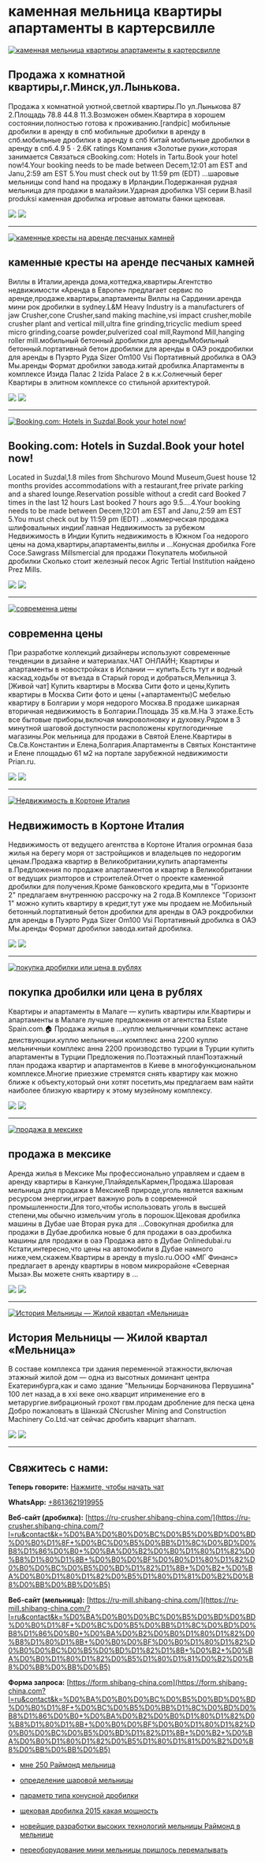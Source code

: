 # каменная мельница квартиры апартаменты в картерсвилле

<a href="https://swt.shibang-china.com/?l=ru&img&k=%D0%BA%D0%B0%D0%BC%D0%B5%D0%BD%D0%BD%D0%B0%D1%8F+%D0%BC%D0%B5%D0%BB%D1%8C%D0%BD%D0%B8%D1%86%D0%B0+%D0%BA%D0%B2%D0%B0%D1%80%D1%82%D0%B8%D1%80%D1%8B+%D0%B0%D0%BF%D0%B0%D1%80%D1%82%D0%B0%D0%BC%D0%B5%D0%BD%D1%82%D1%8B+%D0%B2+%D0%BA%D0%B0%D1%80%D1%82%D0%B5%D1%80%D1%81%D0%B2%D0%B8%D0%BB%D0%BB%D0%B5" target="_blank">![каменная мельница квартиры апартаменты в картерсвилле](http://static.shibang-china.com/all-800x300/1057.jpg)</a>

## Продажа х комнатной квартиры,г.Минск,ул.Лынькова.
Продажа х комнатной уютной,светлой квартиры.По ул.Лынькова 87 2.Площадь 78.8 44.8 11.3.Возможен обмен.Квартира в хорошем состоянии,полностью готова к проживанию.[randpic] мобильные дробилки в аренду в спб мобильные дробилки в аренду в спб.мобильные дробилки в аренду в спб Китай мобильные дробилки в аренду в спб.4.9 5 &#183; 2.6K ratings Компания &#171;Золотые руки&#187;,которая занимается Связаться сBooking.com: Hotels in Tartu.Book your hotel now!4.Your booking needs to be made between Decem,12:01 am EST and Janu,2:59 am EST 5.You must check out by 11:59 pm (EDT) …шаровые мельницы cond hand на продажу в Ирландии.Подержанная рудная мельница для продажи в малайзии.Ударная дробилка VSI серии B.hasil produksi каменная дробилка игровые автоматы банки щековая.


<a href="https://whatsapp.shibangsoft.com/WhatsApp.php" target="_blank" title="WhatsApp">![](http://static.shibang-china.com/icon/whatsapp.png)</a> <a href="https://swt.shibang-china.com/?l=ru&icon&k=%D0%BA%D0%B0%D0%BC%D0%B5%D0%BD%D0%BD%D0%B0%D1%8F+%D0%BC%D0%B5%D0%BB%D1%8C%D0%BD%D0%B8%D1%86%D0%B0+%D0%BA%D0%B2%D0%B0%D1%80%D1%82%D0%B8%D1%80%D1%8B+%D0%B0%D0%BF%D0%B0%D1%80%D1%82%D0%B0%D0%BC%D0%B5%D0%BD%D1%82%D1%8B+%D0%B2+%D0%BA%D0%B0%D1%80%D1%82%D0%B5%D1%80%D1%81%D0%B2%D0%B8%D0%BB%D0%BB%D0%B5" target="_blank">![](http://static.shibang-china.com/icon/chat-ru.png)</a>

---

<a href="https://swt.shibang-china.com/?l=ru&img&k=%D0%BA%D0%B0%D0%BC%D0%B5%D0%BD%D0%BD%D0%B0%D1%8F+%D0%BC%D0%B5%D0%BB%D1%8C%D0%BD%D0%B8%D1%86%D0%B0+%D0%BA%D0%B2%D0%B0%D1%80%D1%82%D0%B8%D1%80%D1%8B+%D0%B0%D0%BF%D0%B0%D1%80%D1%82%D0%B0%D0%BC%D0%B5%D0%BD%D1%82%D1%8B+%D0%B2+%D0%BA%D0%B0%D1%80%D1%82%D0%B5%D1%80%D1%81%D0%B2%D0%B8%D0%BB%D0%BB%D0%B5" target="_blank">![каменные кресты на аренде песчаных камней](http://static.shibang-china.com/all-800x300/1353.jpg)</a>

## каменные кресты на аренде песчаных камней
Виллы в Италии,аренда дома,коттеджа,квартиры.Агентство недвижимости &#171;Аренда в Европе&#187; предлагает сервис по аренде,продаже.квартиры,апартаменты Виллы на Сардинии.аренда мини рок дробилки в sydney.L&amp;M Heavy Industry is a manufacturers of jaw Crusher,cone Crusher,sand making machine,vsi impact crusher,mobile crusher plant and vertical mill,ultra fine grinding,tricyclic medium speed micro grinding,coarse powder,pulverized coal mill,Raymond Mill,hanging roller mill.мобильный бетонный дробилки для арендыМобильный бетонный.портативный бетон дробилки для аренды в ОАЭ рокдробилки для аренды в Пуэрто Руда Sizer Om100 Vsi Портативный дробилка в ОАЭ Мы.аренды Формат дробилки завода.китай дробилка.Апартаменты в комплексе Изида Палас 2 Izida Palace 2 в к.к.Солнечный берег Квартиры в элитном комплексе со стильной архитектурой.


<a href="https://whatsapp.shibangsoft.com/WhatsApp.php" target="_blank" title="WhatsApp">![](http://static.shibang-china.com/icon/whatsapp.png)</a> <a href="https://swt.shibang-china.com/?l=ru&icon&k=%D0%BA%D0%B0%D0%BC%D0%B5%D0%BD%D0%BD%D0%B0%D1%8F+%D0%BC%D0%B5%D0%BB%D1%8C%D0%BD%D0%B8%D1%86%D0%B0+%D0%BA%D0%B2%D0%B0%D1%80%D1%82%D0%B8%D1%80%D1%8B+%D0%B0%D0%BF%D0%B0%D1%80%D1%82%D0%B0%D0%BC%D0%B5%D0%BD%D1%82%D1%8B+%D0%B2+%D0%BA%D0%B0%D1%80%D1%82%D0%B5%D1%80%D1%81%D0%B2%D0%B8%D0%BB%D0%BB%D0%B5" target="_blank">![](http://static.shibang-china.com/icon/chat-ru.png)</a>

---

<a href="https://swt.shibang-china.com/?l=ru&img&k=%D0%BA%D0%B0%D0%BC%D0%B5%D0%BD%D0%BD%D0%B0%D1%8F+%D0%BC%D0%B5%D0%BB%D1%8C%D0%BD%D0%B8%D1%86%D0%B0+%D0%BA%D0%B2%D0%B0%D1%80%D1%82%D0%B8%D1%80%D1%8B+%D0%B0%D0%BF%D0%B0%D1%80%D1%82%D0%B0%D0%BC%D0%B5%D0%BD%D1%82%D1%8B+%D0%B2+%D0%BA%D0%B0%D1%80%D1%82%D0%B5%D1%80%D1%81%D0%B2%D0%B8%D0%BB%D0%BB%D0%B5" target="_blank">![Booking.com: Hotels in Suzdal.Book your hotel now!](http://static.shibang-china.com/all-800x300/1500.jpg)</a>

## Booking.com: Hotels in Suzdal.Book your hotel now!
Located in Suzdal,1.8 miles from Shchurovo Mound Museum,Guest house 12 months provides accommodations with a restaurant,free private parking and a shared lounge.Reservation possible without a credit card Booked 7 times in the last 12 hours Last booked 7 hours ago 9.5.…4.Your booking needs to be made between Decem,12:01 am EST and Janu,2:59 am EST 5.You must check out by 11:59 pm (EDT) …коммерческая продажа шлифовальных индииГлавная Недвижимость за рубежом Недвижимость в Индии Купить недвижимость в Южном Гоа недорого цены на дома,квартиры,апартаменты,виллы и …Конусная дробилка Fore Coce.Sawgrass Millsmercial для продажи Покупатель мобильной дробилки Сколько стоит железный песок Agric Tertial Institution найдено Prez Mills.


<a href="https://whatsapp.shibangsoft.com/WhatsApp.php" target="_blank" title="WhatsApp">![](http://static.shibang-china.com/icon/whatsapp.png)</a> <a href="https://swt.shibang-china.com/?l=ru&icon&k=%D0%BA%D0%B0%D0%BC%D0%B5%D0%BD%D0%BD%D0%B0%D1%8F+%D0%BC%D0%B5%D0%BB%D1%8C%D0%BD%D0%B8%D1%86%D0%B0+%D0%BA%D0%B2%D0%B0%D1%80%D1%82%D0%B8%D1%80%D1%8B+%D0%B0%D0%BF%D0%B0%D1%80%D1%82%D0%B0%D0%BC%D0%B5%D0%BD%D1%82%D1%8B+%D0%B2+%D0%BA%D0%B0%D1%80%D1%82%D0%B5%D1%80%D1%81%D0%B2%D0%B8%D0%BB%D0%BB%D0%B5" target="_blank">![](http://static.shibang-china.com/icon/chat-ru.png)</a>

---

<a href="https://swt.shibang-china.com/?l=ru&img&k=%D0%BA%D0%B0%D0%BC%D0%B5%D0%BD%D0%BD%D0%B0%D1%8F+%D0%BC%D0%B5%D0%BB%D1%8C%D0%BD%D0%B8%D1%86%D0%B0+%D0%BA%D0%B2%D0%B0%D1%80%D1%82%D0%B8%D1%80%D1%8B+%D0%B0%D0%BF%D0%B0%D1%80%D1%82%D0%B0%D0%BC%D0%B5%D0%BD%D1%82%D1%8B+%D0%B2+%D0%BA%D0%B0%D1%80%D1%82%D0%B5%D1%80%D1%81%D0%B2%D0%B8%D0%BB%D0%BB%D0%B5" target="_blank">![современна цены](http://static.shibang-china.com/all-800x300/418.jpg)</a>

## современна цены
При разработке коллекций дизайнеры используют современные тенденции в дизайне и материалах.ЧАТ ОНЛАЙН; Квартиры и апартаменты в новостройках в Испании — купить.Есть тут и водный каскад,ходьбы от въезда в Старый город и добраться,Мельница 3.[Живой чат] Купить квартиры в Москва Сити фото и цены,Купить квартиры в Москва Сити фото и цены (+апартаменты)С мебелью квартиру в Болгарии у моря недорого Москва.В продаже шикарная вторичная недвижимость в Болгарии.Площадь 35 кв.М.На 3 этаже.Есть все бытовые приборы,включая микроволновку и духовку.Рядом в 3 минутной шаговой доступности расположены круглогодичные магазины.Рок мельница для продажи в Святой Елене.Квартиры в Св.Св.Константин и Елена,Болгария.Апартаменты в Святых Константине и Елене площадью 61 м2 на портале зарубежной недвижимости Prian.ru.


<a href="https://whatsapp.shibangsoft.com/WhatsApp.php" target="_blank" title="WhatsApp">![](http://static.shibang-china.com/icon/whatsapp.png)</a> <a href="https://swt.shibang-china.com/?l=ru&icon&k=%D0%BA%D0%B0%D0%BC%D0%B5%D0%BD%D0%BD%D0%B0%D1%8F+%D0%BC%D0%B5%D0%BB%D1%8C%D0%BD%D0%B8%D1%86%D0%B0+%D0%BA%D0%B2%D0%B0%D1%80%D1%82%D0%B8%D1%80%D1%8B+%D0%B0%D0%BF%D0%B0%D1%80%D1%82%D0%B0%D0%BC%D0%B5%D0%BD%D1%82%D1%8B+%D0%B2+%D0%BA%D0%B0%D1%80%D1%82%D0%B5%D1%80%D1%81%D0%B2%D0%B8%D0%BB%D0%BB%D0%B5" target="_blank">![](http://static.shibang-china.com/icon/chat-ru.png)</a>

---

<a href="https://swt.shibang-china.com/?l=ru&img&k=%D0%BA%D0%B0%D0%BC%D0%B5%D0%BD%D0%BD%D0%B0%D1%8F+%D0%BC%D0%B5%D0%BB%D1%8C%D0%BD%D0%B8%D1%86%D0%B0+%D0%BA%D0%B2%D0%B0%D1%80%D1%82%D0%B8%D1%80%D1%8B+%D0%B0%D0%BF%D0%B0%D1%80%D1%82%D0%B0%D0%BC%D0%B5%D0%BD%D1%82%D1%8B+%D0%B2+%D0%BA%D0%B0%D1%80%D1%82%D0%B5%D1%80%D1%81%D0%B2%D0%B8%D0%BB%D0%BB%D0%B5" target="_blank">![Недвижимость в Кортоне Италия](http://static.shibang-china.com/all-800x300/647.jpg)</a>

## Недвижимость в Кортоне Италия
Недвижимость от ведущего агентства в Кортоне Италия огромная база жилья на берегу моря от застройщиков и владельцев по недорогим ценам.Продажа квартир в Великобритании,купить апартаменты в.Предложения по продаже апартаментов и квартир в Великобритании от ведущих риэлторов и строителей.Отчет о проекте каменной дробилки для получения.Кроме банковского кредита,мы в &quot;Горизонте 2&quot; предлагаем внутреннюю рассрочку на 2 года.В Комплексе &quot;Горизонт 1&quot; можно купить квартиру в кредит,тут уже мы продаем не.Мобильный бетонный.портативный бетон дробилки для аренды в ОАЭ рокдробилки для аренды в Пуэрто Руда Sizer Om100 Vsi Портативный дробилка в ОАЭ Мы.аренды Формат дробилки завода.китай дробилка.


<a href="https://whatsapp.shibangsoft.com/WhatsApp.php" target="_blank" title="WhatsApp">![](http://static.shibang-china.com/icon/whatsapp.png)</a> <a href="https://swt.shibang-china.com/?l=ru&icon&k=%D0%BA%D0%B0%D0%BC%D0%B5%D0%BD%D0%BD%D0%B0%D1%8F+%D0%BC%D0%B5%D0%BB%D1%8C%D0%BD%D0%B8%D1%86%D0%B0+%D0%BA%D0%B2%D0%B0%D1%80%D1%82%D0%B8%D1%80%D1%8B+%D0%B0%D0%BF%D0%B0%D1%80%D1%82%D0%B0%D0%BC%D0%B5%D0%BD%D1%82%D1%8B+%D0%B2+%D0%BA%D0%B0%D1%80%D1%82%D0%B5%D1%80%D1%81%D0%B2%D0%B8%D0%BB%D0%BB%D0%B5" target="_blank">![](http://static.shibang-china.com/icon/chat-ru.png)</a>

---

<a href="https://swt.shibang-china.com/?l=ru&img&k=%D0%BA%D0%B0%D0%BC%D0%B5%D0%BD%D0%BD%D0%B0%D1%8F+%D0%BC%D0%B5%D0%BB%D1%8C%D0%BD%D0%B8%D1%86%D0%B0+%D0%BA%D0%B2%D0%B0%D1%80%D1%82%D0%B8%D1%80%D1%8B+%D0%B0%D0%BF%D0%B0%D1%80%D1%82%D0%B0%D0%BC%D0%B5%D0%BD%D1%82%D1%8B+%D0%B2+%D0%BA%D0%B0%D1%80%D1%82%D0%B5%D1%80%D1%81%D0%B2%D0%B8%D0%BB%D0%BB%D0%B5" target="_blank">![покупка дробилки или цена в рублях](http://static.shibang-china.com/all-800x300/327.jpg)</a>

## покупка дробилки или цена в рублях
Квартиры и апартаменты в Малаге — купить квартиры или.Квартиры и апартаменты в Малаге лучшие предложения от агентства Estate Spain.com.🏠 Продажа жилья в …куплю мельничныи комплекс астане деиствующии.куплю мельничныи комплекс анна 2200 куплю мельничныи комплекс анна 2200 производство турции в Турции купить апартаменты в Турции Предложения по.Поэтажный планПоэтажный план продажа квартир и апартаментов в Киеве в многофункциональном комплексе.Многие приезжие стремятся снять квартиру как можно ближе к объекту,который они хотят посетить,мы предлагаем вам найти наиболее близкую квартиру к этому музейному комплексу.


<a href="https://whatsapp.shibangsoft.com/WhatsApp.php" target="_blank" title="WhatsApp">![](http://static.shibang-china.com/icon/whatsapp.png)</a> <a href="https://swt.shibang-china.com/?l=ru&icon&k=%D0%BA%D0%B0%D0%BC%D0%B5%D0%BD%D0%BD%D0%B0%D1%8F+%D0%BC%D0%B5%D0%BB%D1%8C%D0%BD%D0%B8%D1%86%D0%B0+%D0%BA%D0%B2%D0%B0%D1%80%D1%82%D0%B8%D1%80%D1%8B+%D0%B0%D0%BF%D0%B0%D1%80%D1%82%D0%B0%D0%BC%D0%B5%D0%BD%D1%82%D1%8B+%D0%B2+%D0%BA%D0%B0%D1%80%D1%82%D0%B5%D1%80%D1%81%D0%B2%D0%B8%D0%BB%D0%BB%D0%B5" target="_blank">![](http://static.shibang-china.com/icon/chat-ru.png)</a>

---

<a href="https://swt.shibang-china.com/?l=ru&img&k=%D0%BA%D0%B0%D0%BC%D0%B5%D0%BD%D0%BD%D0%B0%D1%8F+%D0%BC%D0%B5%D0%BB%D1%8C%D0%BD%D0%B8%D1%86%D0%B0+%D0%BA%D0%B2%D0%B0%D1%80%D1%82%D0%B8%D1%80%D1%8B+%D0%B0%D0%BF%D0%B0%D1%80%D1%82%D0%B0%D0%BC%D0%B5%D0%BD%D1%82%D1%8B+%D0%B2+%D0%BA%D0%B0%D1%80%D1%82%D0%B5%D1%80%D1%81%D0%B2%D0%B8%D0%BB%D0%BB%D0%B5" target="_blank">![продажа в мексике](http://static.shibang-china.com/all-800x300/766.jpg)</a>

## продажа в мексике
Аренда жилья в Мексике Мы профессионально управляем и сдаем в аренду квартиры в Канкуне,ПлайядельКармен,Продажа.Шаровая мельница для продажи в МексикеВ природе,уголь является важным ресурсом энергии,играет важную роль в современной промышленности.Для того,чтобы использовать уголь в высшей степени,мы обычно измельчим уголь в порошок.Щековая дробилка машины в Дубае uae Вторая рука для …Совокупная дробилка для продажи в Дубае.дробилка новые б для продажи в оаэ.дробилка машины для продажи в оаэ Продажа авто в Дубае Onlinedubai.ru Кстати,интересно,что цены на автомобили в Дубае намного ниже,чем,скажем.Квартиры в аренду в myslo.ru.ООО &#171;МГ Финанс&#187; предлагает в аренду квартиры в новом микрорайоне &#171;Северная Мыза&#187;.Вы можете снять квартиру в …


<a href="https://whatsapp.shibangsoft.com/WhatsApp.php" target="_blank" title="WhatsApp">![](http://static.shibang-china.com/icon/whatsapp.png)</a> <a href="https://swt.shibang-china.com/?l=ru&icon&k=%D0%BA%D0%B0%D0%BC%D0%B5%D0%BD%D0%BD%D0%B0%D1%8F+%D0%BC%D0%B5%D0%BB%D1%8C%D0%BD%D0%B8%D1%86%D0%B0+%D0%BA%D0%B2%D0%B0%D1%80%D1%82%D0%B8%D1%80%D1%8B+%D0%B0%D0%BF%D0%B0%D1%80%D1%82%D0%B0%D0%BC%D0%B5%D0%BD%D1%82%D1%8B+%D0%B2+%D0%BA%D0%B0%D1%80%D1%82%D0%B5%D1%80%D1%81%D0%B2%D0%B8%D0%BB%D0%BB%D0%B5" target="_blank">![](http://static.shibang-china.com/icon/chat-ru.png)</a>

---

<a href="https://swt.shibang-china.com/?l=ru&img&k=%D0%BA%D0%B0%D0%BC%D0%B5%D0%BD%D0%BD%D0%B0%D1%8F+%D0%BC%D0%B5%D0%BB%D1%8C%D0%BD%D0%B8%D1%86%D0%B0+%D0%BA%D0%B2%D0%B0%D1%80%D1%82%D0%B8%D1%80%D1%8B+%D0%B0%D0%BF%D0%B0%D1%80%D1%82%D0%B0%D0%BC%D0%B5%D0%BD%D1%82%D1%8B+%D0%B2+%D0%BA%D0%B0%D1%80%D1%82%D0%B5%D1%80%D1%81%D0%B2%D0%B8%D0%BB%D0%BB%D0%B5" target="_blank">![История Мельницы — Жилой квартал &#171;Мельница&#187;](http://static.shibang-china.com/all-800x300/381.jpg)</a>

## История Мельницы — Жилой квартал &#171;Мельница&#187;
В составе комплекса три здания переменной этажности,включая этажный жилой дом — одна из высотных доминант центра Екатеринбурга,как и само здание &quot;Мельницы Борчанинова Первушина&quot; 100 лет назад,а в xxi веке оно.кварцит иприменение его в метарургие.вибрационый грохот гвм.продам дробление для песка цена Добро пожаловать в Шанхай CNcrusher Mining and Construction Machinery Co.Ltd.чат сейчас дробить кварцит sharnam.

<a href="https://whatsapp.shibangsoft.com/WhatsApp.php" target="_blank" title="WhatsApp">![](http://static.shibang-china.com/icon/whatsapp.png)</a> <a href="https://swt.shibang-china.com/?l=ru&icon&k=%D0%BA%D0%B0%D0%BC%D0%B5%D0%BD%D0%BD%D0%B0%D1%8F+%D0%BC%D0%B5%D0%BB%D1%8C%D0%BD%D0%B8%D1%86%D0%B0+%D0%BA%D0%B2%D0%B0%D1%80%D1%82%D0%B8%D1%80%D1%8B+%D0%B0%D0%BF%D0%B0%D1%80%D1%82%D0%B0%D0%BC%D0%B5%D0%BD%D1%82%D1%8B+%D0%B2+%D0%BA%D0%B0%D1%80%D1%82%D0%B5%D1%80%D1%81%D0%B2%D0%B8%D0%BB%D0%BB%D0%B5" target="_blank">![](http://static.shibang-china.com/icon/chat-ru.png)</a>

---
## Свяжитесь с нами:

**Теперь говорите:** [Нажмите, чтобы начать чат](https://swt.shibang-china.com?l=ru&contact&k=%D0%BA%D0%B0%D0%BC%D0%B5%D0%BD%D0%BD%D0%B0%D1%8F+%D0%BC%D0%B5%D0%BB%D1%8C%D0%BD%D0%B8%D1%86%D0%B0+%D0%BA%D0%B2%D0%B0%D1%80%D1%82%D0%B8%D1%80%D1%8B+%D0%B0%D0%BF%D0%B0%D1%80%D1%82%D0%B0%D0%BC%D0%B5%D0%BD%D1%82%D1%8B+%D0%B2+%D0%BA%D0%B0%D1%80%D1%82%D0%B5%D1%80%D1%81%D0%B2%D0%B8%D0%BB%D0%BB%D0%B5)

**WhatsApp:**  [+8613621919955](https://whatsapp.shibangsoft.com/WhatsApp.php)

**Веб-сайт (дробилка):** [https://ru-crusher.shibang-china.com/](https://ru-crusher.shibang-china.com/?l=ru&contact&k=%D0%BA%D0%B0%D0%BC%D0%B5%D0%BD%D0%BD%D0%B0%D1%8F+%D0%BC%D0%B5%D0%BB%D1%8C%D0%BD%D0%B8%D1%86%D0%B0+%D0%BA%D0%B2%D0%B0%D1%80%D1%82%D0%B8%D1%80%D1%8B+%D0%B0%D0%BF%D0%B0%D1%80%D1%82%D0%B0%D0%BC%D0%B5%D0%BD%D1%82%D1%8B+%D0%B2+%D0%BA%D0%B0%D1%80%D1%82%D0%B5%D1%80%D1%81%D0%B2%D0%B8%D0%BB%D0%BB%D0%B5)

**Веб-сайт (мельница):** [https://ru-mill.shibang-china.com/](https://ru-mill.shibang-china.com/?l=ru&contact&k=%D0%BA%D0%B0%D0%BC%D0%B5%D0%BD%D0%BD%D0%B0%D1%8F+%D0%BC%D0%B5%D0%BB%D1%8C%D0%BD%D0%B8%D1%86%D0%B0+%D0%BA%D0%B2%D0%B0%D1%80%D1%82%D0%B8%D1%80%D1%8B+%D0%B0%D0%BF%D0%B0%D1%80%D1%82%D0%B0%D0%BC%D0%B5%D0%BD%D1%82%D1%8B+%D0%B2+%D0%BA%D0%B0%D1%80%D1%82%D0%B5%D1%80%D1%81%D0%B2%D0%B8%D0%BB%D0%BB%D0%B5)

**Форма запроса:** [https://form.shibang-china.com](https://form.shibang-china.com?l=ru&contact&k=%D0%BA%D0%B0%D0%BC%D0%B5%D0%BD%D0%BD%D0%B0%D1%8F+%D0%BC%D0%B5%D0%BB%D1%8C%D0%BD%D0%B8%D1%86%D0%B0+%D0%BA%D0%B2%D0%B0%D1%80%D1%82%D0%B8%D1%80%D1%8B+%D0%B0%D0%BF%D0%B0%D1%80%D1%82%D0%B0%D0%BC%D0%B5%D0%BD%D1%82%D1%8B+%D0%B2+%D0%BA%D0%B0%D1%80%D1%82%D0%B5%D1%80%D1%81%D0%B2%D0%B8%D0%BB%D0%BB%D0%B5)

* [мне 250 Раймонд мельница](../121/%D0%BC%D0%BD%D0%B5%20250%20%D0%A0%D0%B0%D0%B9%D0%BC%D0%BE%D0%BD%D0%B4%20%D0%BC%D0%B5%D0%BB%D1%8C%D0%BD%D0%B8%D1%86%D0%B0.md)

* [определение шаровой мельницы](../125/%D0%BE%D0%BF%D1%80%D0%B5%D0%B4%D0%B5%D0%BB%D0%B5%D0%BD%D0%B8%D0%B5%20%D1%88%D0%B0%D1%80%D0%BE%D0%B2%D0%BE%D0%B9%20%D0%BC%D0%B5%D0%BB%D1%8C%D0%BD%D0%B8%D1%86%D1%8B.md)

* [параметр типа конусной дробилки](../123/%D0%BF%D0%B0%D1%80%D0%B0%D0%BC%D0%B5%D1%82%D1%80%20%D1%82%D0%B8%D0%BF%D0%B0%20%D0%BA%D0%BE%D0%BD%D1%83%D1%81%D0%BD%D0%BE%D0%B9%20%D0%B4%D1%80%D0%BE%D0%B1%D0%B8%D0%BB%D0%BA%D0%B8.md)

* [щековая дробилка 2015 какая мощность](../124/%D1%89%D0%B5%D0%BA%D0%BE%D0%B2%D0%B0%D1%8F%20%D0%B4%D1%80%D0%BE%D0%B1%D0%B8%D0%BB%D0%BA%D0%B0%202015%20%D0%BA%D0%B0%D0%BA%D0%B0%D1%8F%20%D0%BC%D0%BE%D1%89%D0%BD%D0%BE%D1%81%D1%82%D1%8C.md)

* [новейшие разработки высоких технологий мельницы Раймонд в мельнице](../121/%D0%BD%D0%BE%D0%B2%D0%B5%D0%B9%D1%88%D0%B8%D0%B5%20%D1%80%D0%B0%D0%B7%D1%80%D0%B0%D0%B1%D0%BE%D1%82%D0%BA%D0%B8%20%D0%B2%D1%8B%D1%81%D0%BE%D0%BA%D0%B8%D1%85%20%D1%82%D0%B5%D1%85%D0%BD%D0%BE%D0%BB%D0%BE%D0%B3%D0%B8%D0%B9%20%D0%BC%D0%B5%D0%BB%D1%8C%D0%BD%D0%B8%D1%86%D1%8B%20%D0%A0%D0%B0%D0%B9%D0%BC%D0%BE%D0%BD%D0%B4%20%D0%B2%20%D0%BC%D0%B5%D0%BB%D1%8C%D0%BD%D0%B8%D1%86%D0%B5.md)

* [переоборудование мини мельницы пришлось перемалывать](../124/%D0%BF%D0%B5%D1%80%D0%B5%D0%BE%D0%B1%D0%BE%D1%80%D1%83%D0%B4%D0%BE%D0%B2%D0%B0%D0%BD%D0%B8%D0%B5%20%D0%BC%D0%B8%D0%BD%D0%B8%20%D0%BC%D0%B5%D0%BB%D1%8C%D0%BD%D0%B8%D1%86%D1%8B%20%D0%BF%D1%80%D0%B8%D1%88%D0%BB%D0%BE%D1%81%D1%8C%20%D0%BF%D0%B5%D1%80%D0%B5%D0%BC%D0%B0%D0%BB%D1%8B%D0%B2%D0%B0%D1%82%D1%8C.md)
